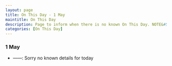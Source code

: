 ```yaml
---
layout: page
title: On This Day - 1 May
maintitle: On This Day
description: Page to inform when there is no known On This Day. NOTE&#58; There may still be comments.
categories: [On This Day]
---
```


### 1 May
* ——: Sorry no known details for today

